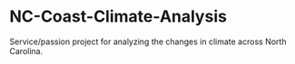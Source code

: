 # NC-Coast-Climate-Analysis
Service/passion project for analyzing the changes in climate across North Carolina.
